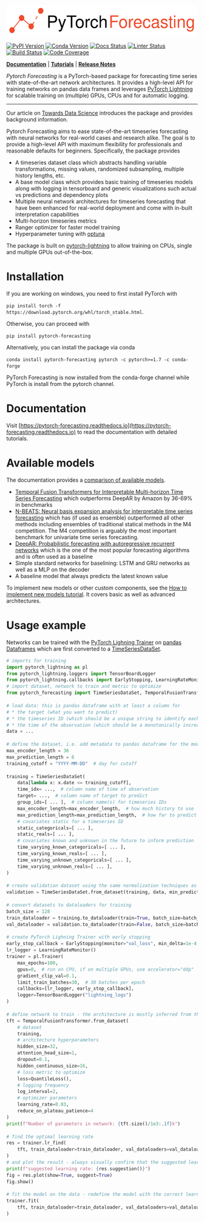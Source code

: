 ![PyTorch Forecasting](./docs/source/_static/logo.svg)

[pypi-image]: https://badge.fury.io/py/pytorch-forecasting.svg
[pypi-url]: https://pypi.python.org/pypi/pytorch-forecasting
[conda-image]: https://img.shields.io/conda/v/conda-forge/pytorch-forecasting
[conda-url]: https://anaconda.org/conda-forge/pytorch-forecasting
[build-image]: https://github.com/jdb78/pytorch-forecasting/actions/workflows/test.yml/badge.svg?branch=master
[build-url]: https://github.com/jdb78/pytorch-forecasting/actions/workflows/test.yml?query=branch%3Amaster
[linter-image]: https://github.com/jdb78/pytorch-forecasting/actions/workflows/code_quality.yml/badge.svg?branch=master
[linter-url]: https://github.com/jdb78/pytorch-forecasting/actions/workflows/code_quality.yml?query=branch%3Amaster
[docs-image]: https://readthedocs.org/projects/pytorch-forecasting/badge/?version=latest
[docs-url]: https://pytorch-forecasting.readthedocs.io
[coverage-image]: https://codecov.io/gh/jdb78/pytorch-forecasting/branch/master/graph/badge.svg
[coverage-url]: https://codecov.io/github/jdb78/pytorch-forecasting?branch=master

[![PyPI Version][pypi-image]][pypi-url] [![Conda Version][conda-image]][conda-url] [![Docs Status][docs-image]][docs-url] [![Linter Status][linter-image]][linter-url] [![Build Status][build-image]][build-url] [![Code Coverage][coverage-image]][coverage-url]

**[Documentation](https://pytorch-forecasting.readthedocs.io)** | **[Tutorials](https://pytorch-forecasting.readthedocs.io/en/latest/tutorials.html)** | **[Release Notes](https://pytorch-forecasting.readthedocs.io/en/latest/CHANGELOG.html)**

_Pytorch Forecasting_ is a PyTorch-based package for forecasting time series with state-of-the-art network architectures. It provides a high-level API for training networks on pandas data frames and leverages
[PyTorch Lightning](https://pytorch-lightning.readthedocs.io/) for scalable training on (multiple) GPUs, CPUs and for automatic logging.

---

Our article on [Towards Data Science](https://towardsdatascience.com/introducing-pytorch-forecasting-64de99b9ef46) introduces the package and provides background information.

Pytorch Forecasting aims to ease state-of-the-art timeseries forecasting with neural networks for real-world cases and research alike. The goal is to provide a high-level API with maximum flexibility for professionals and reasonable defaults for beginners.
Specifically, the package provides

- A timeseries dataset class which abstracts handling variable transformations, missing values,
  randomized subsampling, multiple history lengths, etc.
- A base model class which provides basic training of timeseries models along with logging in tensorboard
  and generic visualizations such actual vs predictions and dependency plots
- Multiple neural network architectures for timeseries forecasting that have been enhanced
  for real-world deployment and come with in-built interpretation capabilities
- Multi-horizon timeseries metrics
- Ranger optimizer for faster model training
- Hyperparameter tuning with [optuna](https://optuna.readthedocs.io/)

The package is built on [pytorch-lightning](https://pytorch-lightning.readthedocs.io/) to allow training on CPUs, single and multiple GPUs out-of-the-box.

# Installation

If you are working on windows, you need to first install PyTorch with

`pip install torch -f https://download.pytorch.org/whl/torch_stable.html`.

Otherwise, you can proceed with

`pip install pytorch-forecasting`

Alternatively, you can install the package via conda

`conda install pytorch-forecasting pytorch -c pytorch>=1.7 -c conda-forge`

PyTorch Forecasting is now installed from the conda-forge channel while PyTorch is install from the pytorch channel.

# Documentation

Visit [https://pytorch-forecasting.readthedocs.io](https://pytorch-forecasting.readthedocs.io) to read the
documentation with detailed tutorials.

# Available models

The documentation provides a [comparison of available models](https://pytorch-forecasting.readthedocs.io/en/latest/models.html).

- [Temporal Fusion Transformers for Interpretable Multi-horizon Time Series Forecasting](https://arxiv.org/pdf/1912.09363.pdf)
  which outperforms DeepAR by Amazon by 36-69% in benchmarks
- [N-BEATS: Neural basis expansion analysis for interpretable time series forecasting](http://arxiv.org/abs/1905.10437)
  which has (if used as ensemble) outperformed all other methods including ensembles of traditional statical
  methods in the M4 competition. The M4 competition is arguably the most important benchmark for univariate time series forecasting.
- [DeepAR: Probabilistic forecasting with autoregressive recurrent networks](https://www.sciencedirect.com/science/article/pii/S0169207019301888)
  which is the one of the most popular forecasting algorithms and is often used as a baseline
- Simple standard networks for baselining: LSTM and GRU networks as well as a MLP on the decoder
- A baseline model that always predicts the latest known value

To implement new models or other custom components, see the [How to implement new models tutorial](https://pytorch-forecasting.readthedocs.io/en/latest/tutorials/building.html). It covers basic as well as advanced architectures.

# Usage example

Networks can be trained with the [PyTorch Lighning Trainer](https://pytorch-lightning.readthedocs.io/en/latest/common/trainer.html) on [pandas Dataframes](https://pandas.pydata.org/pandas-docs/stable/user_guide/dsintro.html#dataframe) which are first converted to a [TimeSeriesDataSet](https://pytorch-forecasting.readthedocs.io/en/latest/data.html).

```python
# imports for training
import pytorch_lightning as pl
from pytorch_lightning.loggers import TensorBoardLogger
from pytorch_lightning.callbacks import EarlyStopping, LearningRateMonitor
# import dataset, network to train and metric to optimize
from pytorch_forecasting import TimeSeriesDataSet, TemporalFusionTransformer, QuantileLoss

# load data: this is pandas dataframe with at least a column for
# * the target (what you want to predict)
# * the timeseries ID (which should be a unique string to identify each timeseries)
# * the time of the observation (which should be a monotonically increasing integer)
data = ...

# define the dataset, i.e. add metadata to pandas dataframe for the model to understand it
max_encoder_length = 36
max_prediction_length = 6
training_cutoff = "YYYY-MM-DD"  # day for cutoff

training = TimeSeriesDataSet(
    data[lambda x: x.date <= training_cutoff],
    time_idx= ...,  # column name of time of observation
    target= ...,  # column name of target to predict
    group_ids=[ ... ],  # column name(s) for timeseries IDs
    max_encoder_length=max_encoder_length,  # how much history to use
    max_prediction_length=max_prediction_length,  # how far to predict into future
    # covariates static for a timeseries ID
    static_categoricals=[ ... ],
    static_reals=[ ... ],
    # covariates known and unknown in the future to inform prediction
    time_varying_known_categoricals=[ ... ],
    time_varying_known_reals=[ ... ],
    time_varying_unknown_categoricals=[ ... ],
    time_varying_unknown_reals=[ ... ],
)

# create validation dataset using the same normalization techniques as for the training dataset
validation = TimeSeriesDataSet.from_dataset(training, data, min_prediction_idx=training.index.time.max() + 1, stop_randomization=True)

# convert datasets to dataloaders for training
batch_size = 128
train_dataloader = training.to_dataloader(train=True, batch_size=batch_size, num_workers=2)
val_dataloader = validation.to_dataloader(train=False, batch_size=batch_size, num_workers=2)

# create PyTorch Lighning Trainer with early stopping
early_stop_callback = EarlyStopping(monitor="val_loss", min_delta=1e-4, patience=1, verbose=False, mode="min")
lr_logger = LearningRateMonitor()
trainer = pl.Trainer(
    max_epochs=100,
    gpus=0,  # run on CPU, if on multiple GPUs, use accelerator="ddp"
    gradient_clip_val=0.1,
    limit_train_batches=30,  # 30 batches per epoch
    callbacks=[lr_logger, early_stop_callback],
    logger=TensorBoardLogger("lightning_logs")
)

# define network to train - the architecture is mostly inferred from the dataset, so that only a few hyperparameters have to be set by the user
tft = TemporalFusionTransformer.from_dataset(
    # dataset
    training,
    # architecture hyperparameters
    hidden_size=32,
    attention_head_size=1,
    dropout=0.1,
    hidden_continuous_size=16,
    # loss metric to optimize
    loss=QuantileLoss(),
    # logging frequency
    log_interval=2,
    # optimizer parameters
    learning_rate=0.03,
    reduce_on_plateau_patience=4
)
print(f"Number of parameters in network: {tft.size()/1e3:.1f}k")

# find the optimal learning rate
res = trainer.lr_find(
    tft, train_dataloader=train_dataloader, val_dataloaders=val_dataloader, early_stop_threshold=1000.0, max_lr=0.3,
)
# and plot the result - always visually confirm that the suggested learning rate makes sense
print(f"suggested learning rate: {res.suggestion()}")
fig = res.plot(show=True, suggest=True)
fig.show()

# fit the model on the data - redefine the model with the correct learning rate if necessary
trainer.fit(
    tft, train_dataloader=train_dataloader, val_dataloaders=val_dataloader,
)
```
